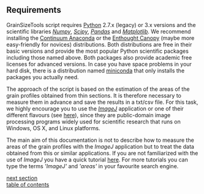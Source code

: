 Requirements
-------------

GrainSizeTools script requires [Python][1] 2.7.x (legacy) or 3.x versions and the scientific libraries [*Numpy*][2], [*Scipy*][3], [*Pandas*][9] and [*Matplotlib*][4]. We recommend installing the [Continuum Anaconda][5] or the [Enthought Canopy][6] (maybe more easy-friendly for novices) distributions. Both distributions are free in their basic versions and provide the most popular Python scientific packages including those named above. Both packages also provide academic free licenses for advanced versions. In case you have space problems in your hard disk, there is a distribution named [miniconda][7] that only installs the packages you actually need.

The approach of the script is based on the estimation of the areas of the grain profiles obtained from thin sections. It is therefore necessary to measure them in advance and save the results in a txt/csv file. For this task, we highly encourage you to use the [*ImageJ*][8] application or one of their different flavours (see [here](http://fiji.sc/ImageJ)), since they are public-domain image processing programs widely used for scientific research that runs on Windows, OS X, and Linux platforms.

The main aim of this documentation is not to describe how to measure the areas of the grain profiles with the *ImageJ* application but to treat the data obtained from this or similar applications. If you are not familiarized with the use of *ImageJ* you have a quick tutorial [here](https://github.com/marcoalopez/GrainSizeTools/blob/master/DOCS/imageJ_tutorial.md). For more tutorials you can type the terms *'ImageJ'* and *'areas'* in your favourite search engine.



[next section](https://github.com/marcoalopez/GrainSizeTools/blob/master/DOCS/brief_tutorial.md)  
[table of contents](https://github.com/marcoalopez/GrainSizeTools/blob/master/DOCS/tableOfContents.md)



[1]: https://www.python.org/

[2]: http://www.numpy.org/

[3]: http://www.scipy.org/

[4]: http://matplotlib.org/

[5]: https://store.continuum.io/cshop/anaconda/

[6]: https://www.enthought.com/products/canopy/

[7]: http://conda.pydata.org/miniconda.html

[8]: http://rsbweb.nih.gov/ij/

[9]: http://pandas.pydata.org
